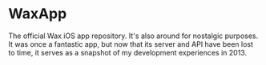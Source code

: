 WaxApp
======

The official Wax iOS app repository. It's also around for nostalgic purposes. It was once a fantastic app, but now that its server and API have been lost to time, it serves as a snapshot of my development experiences in 2013. 
